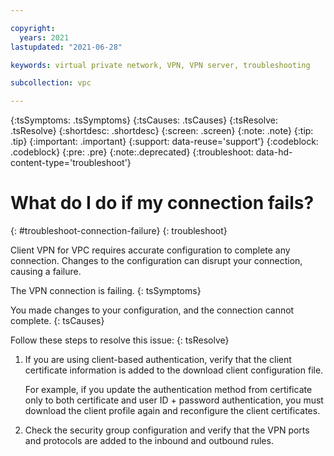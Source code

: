 ```yaml
---

copyright:
  years: 2021
lastupdated: "2021-06-28"

keywords: virtual private network, VPN, VPN server, troubleshooting

subcollection: vpc

---
```


{:tsSymptoms: .tsSymptoms}
{:tsCauses: .tsCauses}
{:tsResolve: .tsResolve}
{:shortdesc: .shortdesc}
{:screen: .screen}
{:note: .note}
{:tip: .tip}
{:important: .important}
{:support: data-reuse='support'}
{:codeblock: .codeblock}
{:pre: .pre}
{:note:.deprecated}
{:troubleshoot: data-hd-content-type='troubleshoot'}

# What do I do if my connection fails?
{: #troubleshoot-connection-failure}
{: troubleshoot}

Client VPN for VPC requires accurate configuration to complete any connection. Changes to the configuration can disrupt your connection, causing a failure.

The VPN connection is failing.
{: tsSymptoms}

You made changes to your configuration, and the connection cannot complete.
{: tsCauses}

Follow these steps to resolve this issue:
{: tsResolve}

1. If you are using client-based authentication, verify that the client certificate information is added to the download client configuration file.

   For example, if you update the authentication method from certificate only to both certificate and user ID + password authentication, you must download the client profile again and reconfigure the client certificates.
   
1. Check the security group configuration and verify that the VPN ports and protocols are added to the inbound and outbound rules.
